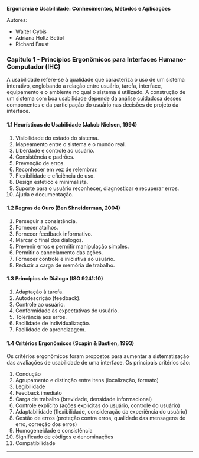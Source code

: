 
**Ergonomia e Usabilidade: Conhecimentos, Métodos e Aplicações**

Autores:
- Walter Cybis
- Adriana Holtz Betiol
- Richard Faust

### Capítulo 1 - Princípios Ergonômicos para Interfaces Humano-Computador (IHC)

A usabilidade refere-se à qualidade que caracteriza o uso de um sistema interativo, englobando a relação entre usuário, tarefa, interface, equipamento e o ambiente no qual o sistema é utilizado. A construção de um sistema com boa usabilidade depende da análise cuidadosa desses componentes e da participação do usuário nas decisões de projeto da interface.

#### 1.1 Heurísticas de Usabilidade (Jakob Nielsen, 1994)
1. Visibilidade do estado do sistema.
2. Mapeamento entre o sistema e o mundo real.
3. Liberdade e controle ao usuário.
4. Consistência e padrões.
5. Prevenção de erros.
6. Reconhecer em vez de relembrar.
7. Flexibilidade e eficiência de uso.
8. Design estético e minimalista.
9. Suporte para o usuário reconhecer, diagnosticar e recuperar erros.
10. Ajuda e documentação.

#### 1.2 Regras de Ouro (Ben Shneiderman, 2004)
1. Perseguir a consistência.
2. Fornecer atalhos.
3. Fornecer feedback informativo.
4. Marcar o final dos diálogos.
5. Prevenir erros e permitir manipulação simples.
6. Permitir o cancelamento das ações.
7. Fornecer controle e iniciativa ao usuário.
8. Reduzir a carga de memória de trabalho.

#### 1.3 Princípios de Diálogo (ISO 9241:10)
1. Adaptação à tarefa.
2. Autodescrição (feedback).
3. Controle ao usuário.
4. Conformidade às expectativas do usuário.
5. Tolerância aos erros.
6. Facilidade de individualização.
7. Facilidade de aprendizagem.

#### 1.4 Critérios Ergonômicos (Scapin & Bastien, 1993)
Os critérios ergonômicos foram propostos para aumentar a sistematização das avaliações de usabilidade de uma interface. Os principais critérios são:
1. Condução
2. Agrupamento e distinção entre itens (localização, formato)
3. Legibilidade
4. Feedback imediato
5. Carga de trabalho (brevidade, densidade informacional)
6. Controle explícito (ações explícitas do usuário, controle do usuário)
7. Adaptabilidade (flexibilidade, consideração da experiência do usuário)
8. Gestão de erros (proteção contra erros, qualidade das mensagens de erro, correção dos erros)
9. Homogeneidade e consistência
10. Significado de códigos e denominações
11. Compatibilidade

---
